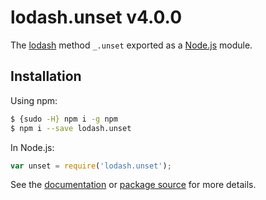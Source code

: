 # lodash.unset v4.0.0

The [lodash](https://lodash.com/) method `_.unset` exported as a [Node.js](https://nodejs.org/) module.

## Installation

Using npm:
```bash
$ {sudo -H} npm i -g npm
$ npm i --save lodash.unset
```

In Node.js:
```js
var unset = require('lodash.unset');
```

See the [documentation](https://lodash.com/docs#unset) or [package source](https://github.com/lodash/lodash/blob/4.0.0-npm-packages/lodash.unset) for more details.
